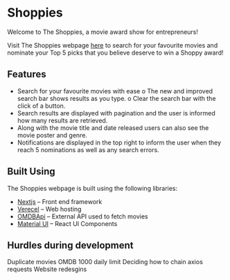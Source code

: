 # Shoppies
Welcome to The Shoppies, a movie award show for entrepreneurs!

Visit The Shoppies webpage [here](https://shoppies-six.vercel.app/) to search for your favourite movies and nominate your Top 5 picks that you believe deserve to win a Shoppy award!

## Features
-	Search for your favourite movies with ease
o	The new and improved search bar shows results as you type.
o	Clear the search bar with the click of a button.
-	Search results are displayed with pagination and the user is informed how many results are retrieved.
-	Along with the movie title and date released users can also see the movie poster and genre. 
-	Notifications are displayed in the top right to inform the user when they reach 5 nominations as well as any search errors.

## Built Using

The Shoppies webpage is built using the following libraries:
-	[Nextjs](https://nextjs.org/) – Front end framework 
-	[Verecel](https://vercel.com/home?utm_source=next-site&utm_medium=banner&utm_campaign=next-website) – Web hosting 
-	[OMDBApi](http://omdbapi.com/) – External API used to fetch movies 
-	[Material UI](https://material-ui.com/) – React UI Components 

## Hurdles during development
Duplicate movies
OMDB 1000 daily limit 
Deciding how to chain axios requests
Website redesgins
